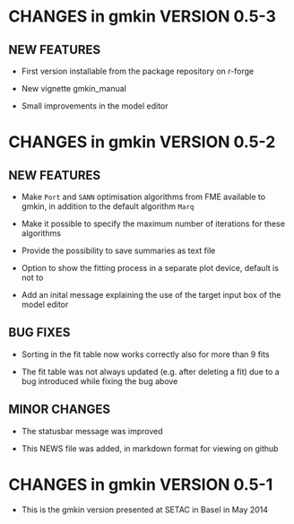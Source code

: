 # CHANGES in gmkin VERSION 0.5-3

## NEW FEATURES

- First version installable from the package repository on r-forge

- New vignette gmkin_manual

- Small improvements in the model editor

# CHANGES in gmkin VERSION 0.5-2

## NEW FEATURES

- Make `Port` and `SANN` optimisation algorithms from FME available to gmkin, in addition to the default algorithm `Marq`

- Make it possible to specify the maximum number of iterations for these algorithms

- Provide the possibility to save summaries as text file

- Option to show the fitting process in a separate plot device, default is not to

- Add an inital message explaining the use of the target input box of the model editor 

## BUG FIXES

- Sorting in the fit table now works correctly also for more than 9 fits

- The fit table was not always updated (e.g. after deleting a fit) due to a bug introduced while fixing the bug above

## MINOR CHANGES

- The statusbar message was improved

- This NEWS file was added, in markdown format for viewing on github

# CHANGES in gmkin VERSION 0.5-1

- This is the gmkin version presented at SETAC in Basel in May 2014

